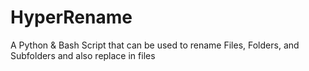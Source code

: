 # HyperRename
 A Python & Bash Script that can be used to rename Files, Folders, and Subfolders and also replace in files

